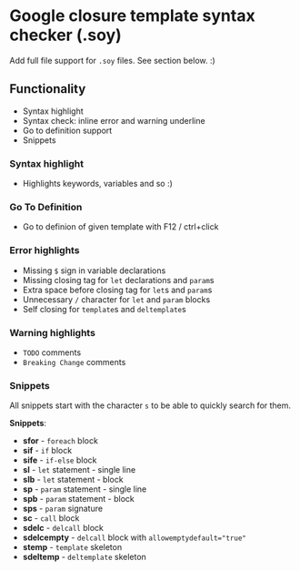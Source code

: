 # Google closure template syntax checker (.soy)
Add full file support for `.soy` files. See section below. :)

## Functionality
- Syntax highlight
- Syntax check: inline error and warning underline
- Go to definition support
- Snippets

### Syntax highlight
- Highlights keywords, variables and so :)

### Go To Definition
- Go to definion of given template with F12 / ctrl+click

### Error highlights
- Missing `$` sign in variable declarations
- Missing closing tag for `let` declarations and `param`s
- Extra space before closing tag for `let`s and `param`s
- Unnecessary `/` character for `let` and `param` blocks
- Self closing for `template`s and `deltemplate`s

### Warning highlights
- `TODO` comments
- `Breaking Change` comments

### Snippets
All snippets start with the character `s` to be able to quickly search for them.

**Snippets**:
- **sfor** - `foreach` block
- **sif** - `if` block
- **sife** - `if-else` block
- **sl** - `let` statement - single line
- **slb** - `let` statement - block
- **sp** - `param` statement - single line
- **spb** - `param` statement - block
- **sps** - `param` signature
- **sc** - `call` block
- **sdelc** - `delcall` block
- **sdelcempty** - `delcall` block with `allowemptydefault="true"`
- **stemp** - `template` skeleton
- **sdeltemp** - `deltemplate` skeleton

